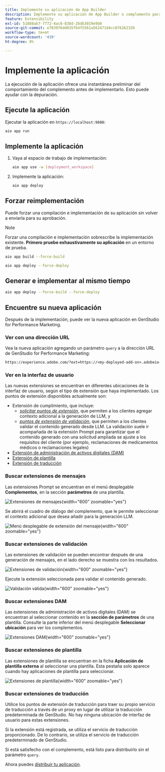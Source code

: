 ```yaml
---
title: Implemente su aplicación de App Builder
description: Implemente su aplicación de App Builder o complemento para GenStudio for Performance Marketing.
feature: Extensibility
exl-id: 51888ab7-7772-4ac8-838d-26db3019e9b0
source-git-commit: e783976dd035f64f5561a562471d4cc876162326
workflow-type: tm+mt
source-wordcount: '439'
ht-degree: 0%

---
```


# Implemente la aplicación

La ejecución de la aplicación ofrece una instantánea preliminar del comportamiento del complemento antes de implementarlo. Esto puede ayudar con la depuración.

## Ejecute la aplicación

Ejecutar la aplicación en `https://localhost:9080`:

```bash
aio app run
```

## Implemente la aplicación

1. Vaya al espacio de trabajo de implementación:

   ```bash
   aio app use -w [deployment_workspace]
   ```

2. Implemente la aplicación:

   ```bash
   aio app deploy
   ```

## Forzar reimplementación

Puede forzar una compilación e implementación de su aplicación sin volver a enviarla para su aprobación.

>[!NOTE]
>
>Forzar una compilación e implementación sobrescribe la implementación existente. **Primero pruebe exhaustivamente su aplicación** en un entorno de prueba.

```bash
aio app build --force-build
```

```bash
aio app deploy --force-deploy
```

## Generar e implementar al mismo tiempo

```bash
aio app deploy --force-build --force-deploy
```

## Encuentre su nueva aplicación

Después de la implementación, puede ver la nueva aplicación en GenStudio for Performance Marketing.

### Ver con una dirección URL

Vea la nueva aplicación agregando un parámetro `query` a la dirección URL de GenStudio for Performance Marketing:

```txt
https://experience.adobe.com/?ext=https://<my-deployed-add-on>.adobeio-static.net/index.html#/@<ims-org>/genstudio/create
```

### Ver en la interfaz de usuario

Las nuevas extensiones se encuentran en diferentes ubicaciones de la interfaz de usuario, según el tipo de extensión que haya implementado. Los puntos de extensión disponibles actualmente son:

* Extensión de cumplimiento, que incluye:
   * [*solicitar puntos de extensión*](#find-prompt-extensions), que permiten a los clientes agregar contexto adicional a la generación de LLM, y
   * [*puntos de extensión de validación*](#find-validation-extensions), que permiten a los clientes validar el contenido generado desde LLM. La validación suele ir acompañada de la extensión Prompt para garantizar que el contenido generado con una solicitud ampliada se ajuste a los requisitos del cliente (por ejemplo, reclamaciones de medicamentos médicos o reclamaciones legales)
* [Extensión de administración de activos digitales (DAM)](#find-dam-extensions)
* [Extensión de plantilla](#find-template-extensions)
* [Extensión de traducción](#find-translation-extensions)

### Buscar extensiones de mensajes

Las extensiones Prompt se encuentran en el menú desplegable **Complementos**, en la sección **parámetros** de una plantilla.

![Extensiones de mensajes](./select-prompt-ext.png){width="600" zoomable="yes"}

Se abrirá el cuadro de diálogo del complemento, que le permite seleccionar el contexto adicional que desea añadir para la generación LLM.

![Menú desplegable de extensión del mensaje](./select-prompt-dropdown.png){width="600" zoomable="yes"}

### Buscar extensiones de validación

Las extensiones de validación se pueden encontrar después de una generación de mensajes, en el lado derecho se muestra con los resultados.

![Extensiones de validación](./validation-ext.png){width="600" zoomable="yes"}

Ejecute la extensión seleccionada para validar el contenido generado.

![Validación válida](./validation-valid.png){width="600" zoomable="yes"}

### Buscar extensiones DAM

Las extensiones de administración de activos digitales (DAM) se encuentran al seleccionar contenido en la **sección de parámetros** de una plantilla. Consulte la parte inferior del menú desplegable **Seleccionar ubicación** para ver los complementos.

![Extensiones DAM](./dam-ext.png){width="600" zoomable="yes"}

### Buscar extensiones de plantilla

Las extensiones de plantilla se encuentran en la ficha **Aplicación de plantilla externa** al seleccionar una plantilla. Esta pestaña solo aparece cuando hay aplicaciones de plantilla para seleccionar.

![Extensiones de plantilla](./template-ext.png){width="600" zoomable="yes"}


### Buscar extensiones de traducción

Utilice los puntos de extensión de traducción para traer su propio servicio de traducción a través de un proxy en lugar de utilizar la traducción predeterminada de GenStudio.
No hay ninguna ubicación de interfaz de usuario para estas extensiones.

Si la extensión está registrada, se utiliza el servicio de traducción proporcionado. De lo contrario, se utiliza el servicio de traducción predeterminado de GenStudio.



Si está satisfecho con el complemento, está listo para distribuirlo sin el parámetro `query`.

Ahora puedes [distribuir tu aplicación](distribute-app.md).

